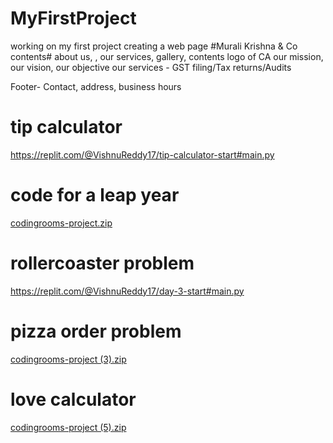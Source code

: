 # MyFirstProject
working on my first project
creating a web page #Murali Krishna & Co
contents# about us, , our services, gallery, contents
logo of CA
our mission, our vision, our objective
our services - GST filing/Tax returns/Audits

Footer- Contact, address, business hours


# tip calculator
https://replit.com/@VishnuReddy17/tip-calculator-start#main.py

# code for a leap year
[codingrooms-project.zip](https://github.com/Vishnu2571/MyFirstProject/files/8733184/codingrooms-project.zip)


# rollercoaster problem
https://replit.com/@VishnuReddy17/day-3-start#main.py


# pizza order problem
[codingrooms-project (3).zip](https://github.com/Vishnu2571/MyFirstProject/files/8734101/codingrooms-project.3.zip)

# love calculator

[codingrooms-project (5).zip](https://github.com/Vishnu2571/MyFirstProject/files/8734301/codingrooms-project.5.zip)
